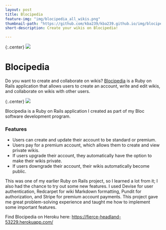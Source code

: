 ```yaml
---
layout: post
title: Blocipedia
feature-img: "img/blocipedia_all_wikis.png"
thumbnail-path: "https://github.com/kba239/kba239.github.io/img/blocipedia_all_wikis.png"
short-description: Create your wikis on Blocipedia!

---
```

{:.center}
![](https://github.com/kba239/kba239.github.io/img/blocipedia_all_wikis.png)

# Blocipedia
Do you want to create and collaborate on wikis? [Blocipedia](https://github.com/kba239/blocipedia) is a Ruby on Rails application that allows users to create an account, write and edit wikis, and collaborate on wikis with other users.

{:.center}
![](https://github.com/kba239/kba239.github.io/img/blocipedia_view_wiki.png)

Blocipedia is a Ruby on Rails application I created as part of my Bloc software development program.

### Features
* Users can create and update their account to be standard or premium.
* Users pay for a premium account, which allows them to create and view private wikis.
* If users upgrade their account, they automatically have the option to make their wikis private.
* If users downgrade their account, their wikis automatically become public.


This was one of my earlier Ruby on Rails project, so I learned a lot from it; I also had the chance to try out some new features. I used Devise for user authentication, Redcarpet for wiki Markdown formatting, Pundit for authorization, and Stripe for premium account payments. This project gave me great problem-solving experience and taught me how to implement some important features.


Find Blocipedia on Heroku here: https://fierce-headland-53229.herokuapp.com/
